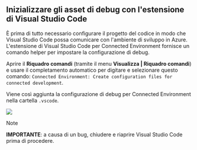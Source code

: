 ## <a name="initialize-debug-assets-with-the-vs-code-extension"></a>Inizializzare gli asset di debug con l'estensione di Visual Studio Code
È prima di tutto necessario configurare il progetto del codice in modo che Visual Studio Code possa comunicare con l'ambiente di sviluppo in Azure. L'estensione di Visual Studio Code per Connected Environment fornisce un comando helper per impostare la configurazione di debug. 

Aprire il **Riquadro comandi** (tramite il menu **Visualizza | Riquadro comandi**) e usare il completamento automatico per digitare e selezionare questo comando: `Connected Environment: Create configuration files for connected development`. 

Viene così aggiunta la configurazione di debug per Connected Environment nella cartella `.vscode`.

![](../media/vsce-command-palette.png)

> [!Note]
> **IMPORTANTE**: a causa di un bug, chiudere e riaprire Visual Studio Code prima di procedere.